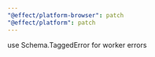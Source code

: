 ```yaml
---
"@effect/platform-browser": patch
"@effect/platform": patch
---
```


use Schema.TaggedError for worker errors
